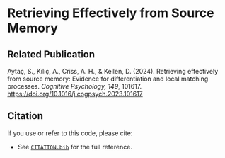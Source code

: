 # Retrieving Effectively from Source Memory
## Related Publication 
Aytaç, S., Kılıç, A., Criss, A. H., & Kellen, D. (2024). Retrieving effectively from source memory: Evidence for differentiation and local matching processes. *Cognitive Psychology, 149*, 101617. https://doi.org/10.1016/j.cogpsych.2023.101617 

## Citation
If you use or refer to this code, please cite:
- See [`CITATION.bib`](./CITATION.bib) for the full reference.

